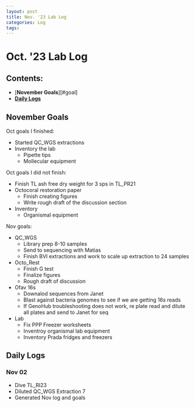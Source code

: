 ```yaml
---
layout: post
title: Nov. '23 Lab Log
categories: Log
tags: 
---
```


# Oct. '23 Lab Log

## Contents:
- [**November Goals**][#goal]    
- [**Daily Logs**](#log)     



## <a name="goal"></a> **November Goals**

Oct goals I finished: 
- Started QC_WGS extractions 
- Inventory the lab 
    - Pipette tips 
    - Mollecular equipment 

Oct goals I did not finish:
- Finish TL ash free dry weight for 3 sps in TL_PR21
- Octocoral restoration paper 
    - Finish creating figures 
    - Write rough draft of the discussion section 
- Inventory
    - Organismal equipment 

Nov goals: 
- QC_WGS
    - Library prep 8-10 samples 
    - Send to sequencing with Matias 
    - Finish BVI extractions and work to scale up extraction to 24 samples
- Octo_Rest
    - Finish G test 
    - Finalize figures
    - Rough draft of discussion 
- Ofav 16s
    - Downalod sequences from Janet
    - Blast against bacteria genomes to see if we are getting 16s reads
    - If GenoHub troubleshooting does not work, re plate read and dilute all plates and send to Janet for seq
- Lab
    - Fix PPP Freezer worksheets
    - Inventroy organismal lab equipment 
    - Inventory Prada fridges and freezers 

## <a name="log"></a> **Daily Logs**

### Nov 02 
- Dive TL_RI23  
- Diluted QC_WGS Extraction 7 
- Generated Nov log and goals



